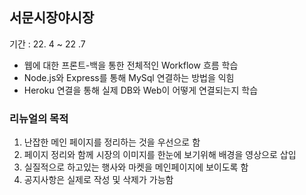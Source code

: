 ##  서문시장야시장
기간 : 22. 4 ~ 22 .7

- 웹에 대한 프론트-백을 통한 전체적인 Workflow 흐름 학습
- Node.js와 Express를 통해 MySql 연결하는 방법을 익힘
- Heroku 연결을 통해 실제 DB와 Web이 어떻게 연결되는지 학습

### 리뉴얼의 목적
1. 난잡한 메인 페이지를 정리하는 것을 우선으로 함
2. 페이지 정리와 함께 시장의 이미지를 한눈에 보기위해 배경을 영상으로 삽입
3. 실질적으로 하고있는 행사와 마켓을 메인페이지에 보이도록 함
4. 공지사항은 실제로 작성 및 삭제가 가능함
